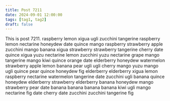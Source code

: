 ```yaml
---
title: Post 7211
date: 2024-09-01 12:00:00
tags: [tag1, tag2]
draft: false
---
```

This is post 7211.
raspberry
lemon
xigua
ugli
zucchini
tangerine
raspberry
lemon
nectarine
honeydew
date
quince
mango
raspberry
strawberry
apple
zucchini
mango
banana
xigua
strawberry
strawberry
tangerine
cherry
date
quince
xigua
yuzu
nectarine
lemon
zucchini
yuzu
nectarine
grape
mango
tangerine
mango
kiwi
quince
orange
date
elderberry
honeydew
watermelon
strawberry
apple
lemon
banana
pear
ugli
ugli
cherry
mango
yuzu
mango
ugli
quince
pear
quince
honeydew
fig
elderberry
elderberry
xigua
lemon
raspberry
nectarine
watermelon
tangerine
date
zucchini
ugli
banana
quince
honeydew
elderberry
strawberry
elderberry
banana
honeydew
mango
strawberry
pear
date
banana
banana
banana
banana
kiwi
ugli
mango
nectarine
fig
date
cherry
date
zucchini
zucchini
tangerine
fig
